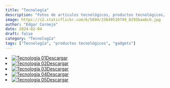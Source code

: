 ```yaml
---
title: "Tecnología"
description: "Fotos de artículos tecnológicos, productos tecnológicos, gadgets."
image: https://c2.staticflickr.com/6/5694/23649510749_8293baa6cb.jpg
author: "Edgar Cornejo"
date: 2024-02-04
draft: false
category: "Tecnología"
tags: ["Tecnología", "productos tecnológicos", "gadgets"]
---
```


<li><a href="https://c2.staticflickr.com/6/5694/23649510749_ab680d1242_o.jpg" download title="Descargar"><img src="https://c2.staticflickr.com/6/5694/23649510749_8293baa6cb.jpg"  loading="lazy" alt="Tecnología 01">Descargar</a></li>
<li><a href="https://c2.staticflickr.com/6/5776/23991263686_60245d46fc_o.jpg" download title="Descargar"><img src="https://c2.staticflickr.com/6/5776/23991263686_dbef33b0f5.jpg"  loading="lazy" alt="Tecnología 02">Descargar</a></li>
<li><a href="https://c2.staticflickr.com/2/1673/23649474849_d555e923dc_o.jpg" download title="Descargar"><img src="https://c2.staticflickr.com/2/1673/23649474849_39886181ea_n.jpg"  loading="lazy" alt="Tecnología 03">Descargar</a></li>
<li><a href="https://c2.staticflickr.com/2/1666/23389112234_dfabcf1da4_o.jpg" download title="Descargar"><img src="https://c2.staticflickr.com/2/1666/23389112234_223ec2b889.jpg"  loading="lazy" alt="Tecnología 04">Descargar</a></li>
<li><a href="https://c2.staticflickr.com/6/5672/23389085144_7a1f00f73d_o.jpg" download title="Descargar"><img src="https://c2.staticflickr.com/6/5672/23389085144_5f6b744e13.jpg"  loading="lazy" alt="Tecnología 05">Descargar</a></li>
